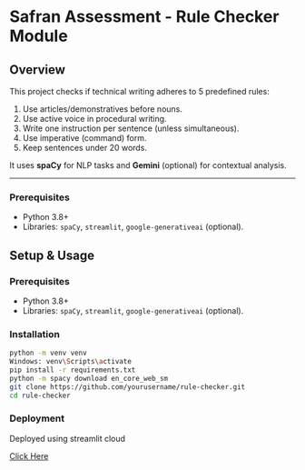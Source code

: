 # Safran Assessment - Rule Checker Module

## Overview
This project checks if technical writing adheres to 5 predefined rules:
1. Use articles/demonstratives before nouns.
2. Use active voice in procedural writing.
3. Write one instruction per sentence (unless simultaneous).
4. Use imperative (command) form.
5. Keep sentences under 20 words.

It uses **spaCy** for NLP tasks and **Gemini** (optional) for contextual analysis.

---

### Prerequisites
- Python 3.8+
- Libraries: `spaCy`, `streamlit`, `google-generativeai` (optional).


## Setup & Usage
### Prerequisites
- Python 3.8+
- Libraries: `spaCy`, `streamlit`, `google-generativeai` (optional).

### Installation
```bash
python -m venv venv
Windows: venv\Scripts\activate
pip install -r requirements.txt
python -m spacy download en_core_web_sm
git clone https://github.com/yourusername/rule-checker.git
cd rule-checker
```

### Deployment

Deployed using streamlit cloud 

[Click Here](https://safran-rule-checker.streamlit.app/)